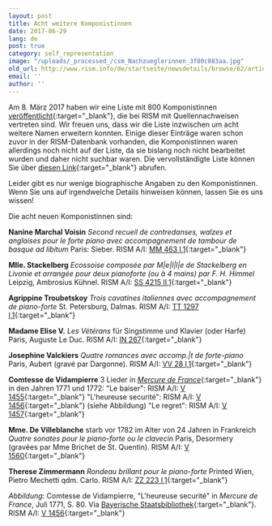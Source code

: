 ```yaml
---
layout: post
title: Acht weitere Komponistinnen
date: 2017-06-29
lang: de
post: true
category: self_representation
image: "/uploads/_processed_/csm_Nachzueglerinnen_3f80c883aa.jpg"
old_url: http://www.rism.info/de/startseite/newsdetails/browse/62/article/64/eight-more-women-composers.html
email: ''
author: ''
---
```



Am 8. März 2017 haben wir eine Liste mit 800 Komponistinnen [veröffentlicht](/events/2017/03/08/international-womens-day-women-composers-in.html){:target="_blank"}, die bei RISM mit Quellennachweisen vertreten sind. Wir freuen uns, dass wir die Liste inzwischen um acht weitere Namen erweitern konnten. Einige dieser Einträge waren schon zuvor in der RISM-Datenbank vorhanden, die Komponistinnen waren allerdings noch nicht auf der Liste, da sie bislang noch nicht bearbeitet wurden und daher nicht suchbar waren. Die vervollständigte Liste können Sie über [diesen Link](https://docs.google.com/spreadsheets/d/1CsgG08vTu8wL8_K7EDNMlJ7QG904qEwy4vpkvrPBp6g/edit?usp=sharing){:target="_blank"} abrufen.


Leider gibt es nur wenige biographische Angaben zu den Komponistinnen. Wenn Sie uns auf irgendwelche Details hinweisen können, lassen Sie es uns wissen!

Die acht neuen Komponistinnen sind:

**Nanine Marchal Voisin**
_Second recueil de contredanses, walzes et anglaises pour le forte piano avec accompagnement de tambour de basque ad libitum_
Paris: Sieber. RISM A/I: [MM 463 I,1](https://opac.rism.info/search?id=00000991000146){:target="_blank"}

**Mlle. Stackelberg**
_Ecossoise composée par M|e|l|l|e de Stackelberg en Livonie et arrangée pour deux pianoforte (ou à 4 mains) par F. H. Himmel_
Leipzig, Ambrosius Kühnel. RISM A/I: [SS 4215 II,1](https://opac.rism.info/search?id=00000991002772){:target="_blank"}

**Agrippine Troubetskoy**
_Trois cavatines italiennes avec accompagnement de piano-forte_
St. Petersburg, Dalmas. RISM A/I: [TT 1297 I,1](https://opac.rism.info/search?id=00000991004436){:target="_blank"}

**Madame Elise V.**
_Les Vétérans_ für Singstimme und Klavier (oder Harfe)
Paris, Auguste Le Duc. RISM A/I: [IN 267](https://opac.rism.info/search?id=00000990073128){:target="_blank"}

**Josephine Valckiers**
_Quatre romances avec accomp.|t de forte-piano_
Paris, Aubert (gravé par Dargonne). RISM A/I: [VV 28 I,1](https://opac.rism.info/search?id=00000991004815){:target="_blank"}

**Comtesse de Vidampierre**
3 Lieder in [_Mercure de France_](http://gazetier-universel.gazettes18e.fr/periodique/mercure-de-france-1-1724-1778){:target="_blank"} in den Jahren 1771 und 1772:
"Le baiser": RISM A/I: [V 1455](https://opac.rism.info/search?id=00000990066465){:target="_blank"}
"L'heureuse securité": RISM A/I: [V 1456](https://opac.rism.info/search?id=00000990066466){:target="_blank"} (siehe Abbildung)
"Le regret": RISM A/I: [V 1457](https://opac.rism.info/search?id=00000990066467){:target="_blank"}

**Mme. De Villeblanche** starb vor 1782 im Alter von 24 Jahren in Frankreich
_Quatre sonates pour le piano-forte ou le clavecin_
Paris, Desormery (gravées par Mme Brichet de St. Quentin). RISM A/I: [V 1560](https://opac.rism.info/search?id=00000990066570){:target="_blank"}

**Therese Zimmermann**
_Rondeau brillant pour le piano-forte_
Printed Wien, Pietro Mechetti qdm. Carlo. RISM A/I: [ZZ 223 I,1](https://opac.rism.info/search?id=00000991007438){:target="_blank"}



_Abbildung_: Comtesse de Vidampierre, "L'heureuse securité" in _Mercure de France_, Juli 1771, S. 80. Via [Bayerische Staatsbibliothek](http://www.mdz-nbn-resolving.de/urn/resolver.pl?urn=urn:nbn:de:bvb:12-bsb10407393-8){:target="_blank"}. RISM A/I: [V 1456](https://opac.rism.info/search?id=00000990066466){:target="_blank"}



<script type="text/javascript">var switchTo5x=true;</script><script type="text/javascript" src="http://w.sharethis.com/button/buttons.js"></script><script type="text/javascript">stLight.options({publisher: "9b601438-1ce1-49d8-bfd7-9cff5df54c17", doNotHash: false, doNotCopy: false, hashAddressBar: false});</script>